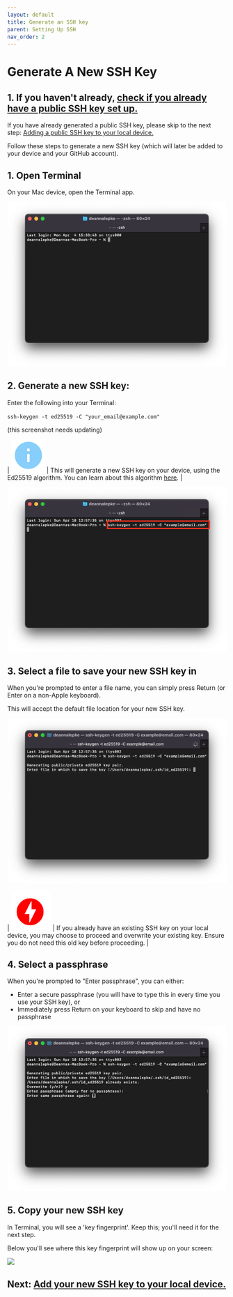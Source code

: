 ```yaml
---
layout: default
title: Generate an SSH key
parent: Setting Up SSH
nav_order: 2
---
```


# Generate A New SSH Key

## 1. If you haven't already, [check if you already have a public SSH key set up.](https://dlepke.github.io/Deanna-Wilson-Ray/docs/settingUpSSH/checkforSSH/)  

If you have already generated a public SSH key, please skip to the next step: [Adding a public SSH key to your local device.](https://dlepke.github.io/Deanna-Wilson-Ray/docs/settingUpSSH/addnewSSH/)  

Follow these steps to generate a new SSH key (which will later be added to your device and your GitHub account).  

## 1. Open Terminal  
On your Mac device, open the Terminal app.

![](../../assets/images/Terminal-start.png)

## 2. Generate a new SSH key:  

<!-- ran into "bits has bad value" -->

Enter the following into your Terminal:

`ssh-keygen -t ed25519 -C "your_email@example.com"`  

(this screenshot needs updating)

| ![](../../assets/images/info.png) | This will generate a new SSH key on your device, using the Ed25519 algorithm. You can learn about this algorithm [here](https://en.wikipedia.org/wiki/EdDSA#Ed25519). |  

![](../../assets/images/generate-key.png)

## 3. Select a file to save your new SSH key in

When you're prompted to enter a file name, you can simply press Return (or Enter on a non-Apple keyboard).  

This will accept the default file location for your new SSH key.

![](../../assets/images/enter-file-name.png)

| ![](../../assets/images/danger.png) | If you already have an existing SSH key on your local device, you may choose to proceed and overwrite your existing key. Ensure you do not need this old key before proceeding. |  

## 4. Select a passphrase

When you're prompted to "Enter passphrase", you can either:  

* Enter a secure passphrase (you will have to type this in every time you use your SSH key), or  
* Immediately press Return on your keyboard to skip and have no passphrase

![](../../assets/images/enter-passphrase.png)

## 5. Copy your new SSH key

In Terminal, you will see a 'key fingerprint'. Keep this; you'll need it for the next step.

Below you'll see where this key fingerprint will show up on your screen:

![](randomart-image.png)

## Next: [Add your new SSH key to your local device.](https://dlepke.github.io/Deanna-Wilson-Ray/docs/settingUpSSH/addnewSSH/)

